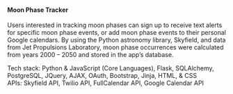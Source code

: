 <h4>Moon Phase Tracker</h4>

Users interested in tracking moon phases can sign up to receive text alerts for specific moon phase events, or add moon phase events to their personal Google calendars. By using the Python astronomy library, Skyfield, and data from Jet Propulsions Laboratory, moon phase occurrences were calculated from years 2000 – 2050 and stored in the app’s database.


Tech stack: Python & JavaScript (Core Languages), Flask, SQLAlchemy, PostgreSQL, JQuery, AJAX,  OAuth, Bootstrap, Jinja, HTML, & CSS
<br>
APIs: Skyfield API, Twilio API, FullCalendar API, Google Calendar API